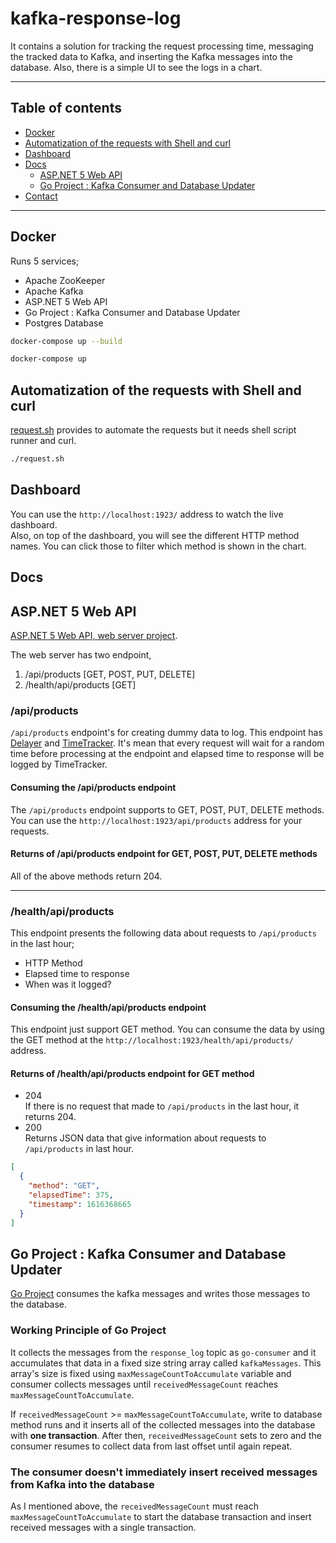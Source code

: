 # kafka-response-log
It contains a solution for tracking the request processing time, messaging the tracked data to Kafka, and inserting the Kafka messages into the database. Also, there is a simple UI to see the logs in a chart.

<hr>

## Table of contents
* [Docker](#docker)
* [Automatization of the requests with Shell and curl](#automatization-of-the-requests-with-shell-and-curl)
* [Dashboard](#dashboard)
* [Docs](#docs)
  - [ASP.NET 5 Web API](#aspnet-5-web-api)
  - [Go Project : Kafka Consumer and Database Updater](#go-project--kafka-consumer-and-database-updater)
* [Contact](#contact)

<hr>

## Docker
Runs 5 services;
* Apache ZooKeeper
* Apache Kafka
* ASP.NET 5 Web API
* Go Project : Kafka Consumer and Database Updater 
* Postgres Database

```bash
docker-compose up --build
```
```bash
docker-compose up
```

## Automatization of the requests with Shell and curl
[request.sh](https://github.com/halilkocaoz/kafka-response-log/tree/main/request.sh) provides to automate the requests but it needs shell script runner and curl.

```bash
./request.sh
```

## Dashboard
You can use the `http://localhost:1923/` address to watch the live dashboard. <br> Also, on top of the dashboard, you will see the different HTTP method names. You can click those to filter which method is shown in the chart.


## Docs

## ASP.NET 5 Web API
[ASP.NET 5 Web API, web server project](https://github.com/halilkocaoz/kafka-response-log/tree/main/server/).

The web server has two endpoint,

1. /api/products        [GET, POST, PUT, DELETE]
2. /health/api/products [GET]

### /api/products
`/api/products` endpoint's for creating dummy data to log. This endpoint has [Delayer](https://github.com/halilkocaoz/kafka-response-log/tree/main/server/Filters/Delayer.cs) and [TimeTracker](https://github.com/halilkocaoz/kafka-response-log/tree/main/server/Filters/TimeTracker.cs). It's mean that every request will wait for a random time before processing at the endpoint and elapsed time to response will be logged by TimeTracker.

#### Consuming the /api/products endpoint
The `/api/products` endpoint supports to GET, POST, PUT, DELETE methods. You can use the `http://localhost:1923/api/products` address for your requests. <br>

#### Returns of /api/products endpoint for GET, POST, PUT, DELETE methods
All of the above methods return 204.

<hr>

### /health/api/products
This endpoint presents the following data about requests to `/api/products` in the last hour;
* HTTP Method
* Elapsed time to response
* When was it logged?

#### Consuming the /health/api/products endpoint
This endpoint just support GET method. You can consume the data by using the GET method at the `http://localhost:1923/health/api/products/` address.

#### Returns of /health/api/products endpoint for GET method
* 204 <br>
If there is no request that made to `/api/products` in the last hour, it returns 204. <br>
* 200 <br>
  Returns JSON data that give information about requests to `/api/products` in last hour.


```json
[
  {
    "method": "GET",
    "elapsedTime": 375,
    "timestamp": 1616368665
  }
]
```

## Go Project : Kafka Consumer and Database Updater
[Go Project](https://github.com/halilkocaoz/kafka-response-log/tree/main/consumer) consumes the kafka messages and writes those messages to the database.

### Working Principle of Go Project
It collects the messages from the `response_log` topic as `go-consumer` and it accumulates that data in a fixed size string array called `kafkaMessages`. This array's size is fixed using `maxMessageCountToAccumulate` variable and consumer collects messages until `receivedMessageCount` reaches `maxMessageCountToAccumulate`.

If `receivedMessageCount` >= `maxMessageCountToAccumulate`, write to database method runs and it inserts all of the collected messages into the database with **one transaction**. After then, `receivedMessageCount` sets to zero and the consumer resumes to collect data from last offset until again repeat.

### The consumer doesn't immediately insert received messages from Kafka into the database
As I mentioned above, the `receivedMessageCount` must reach `maxMessageCountToAccumulate` to start the database transaction and insert received messages with a single transaction.
